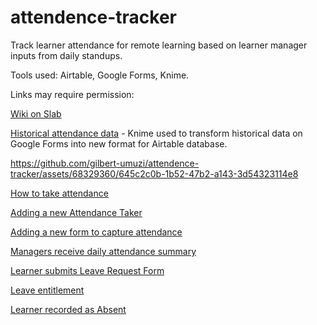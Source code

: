 # attendence-tracker
Track learner attendance for remote learning based on learner manager inputs from daily standups. 

Tools used: Airtable, Google Forms, Knime.

Links may require permission:

[Wiki on Slab](https://umuzi.slab.com/topics/%F0%9F%8E%81-attendance-edl1kqiv)

[Historical attendance data](https://umuzi.slab.com/posts/historical-attendance-data-tl2xo5ig) - Knime used to transform historical data on Google Forms into new format for Airtable database.

https://github.com/gilbert-umuzi/attendence-tracker/assets/68329360/645c2c0b-1b52-47b2-a143-3d54323114e8

[How to take attendance](https://umuzi.slab.com/posts/how-to-take-attendance-s1rl4kzk)

[Adding a new Attendance Taker](https://umuzi.slab.com/posts/adding-a-new-attendance-taker-ka9bl492)

[Adding a new form to capture attendance](https://umuzi.slab.com/posts/adding-a-new-form-to-capture-attendance-t1qlpn4n)

[Managers receive daily attendance summary](https://umuzi.slab.com/posts/managers-receive-daily-attendance-summary-4oxbfkfv)

[Learner submits Leave Request Form](https://umuzi.slab.com/posts/learner-submits-leave-request-form-6mtjfae5)

[Leave entitlement](https://umuzi.slab.com/posts/leave-entitlement-77xjtqin)

[Learner recorded as Absent](https://umuzi.slab.com/posts/learner-recorded-as-absent-fwf8pb3n)
